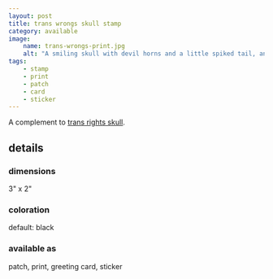 ```yaml
---
layout: post
title: trans wrongs skull stamp
category: available
image: 
    name: trans-wrongs-print.jpg
    alt: "A smiling skull with devil horns and a little spiked tail, and a speech bubble reading 'trans wrongs!'"
tags:
    - stamp
    - print
    - patch
    - card
    - sticker
---
```


A complement to [trans rights skull](trans-rights-skull).

## details

### dimensions

3" x 2"

### coloration

default: black

### available as

patch, print, greeting card, sticker
